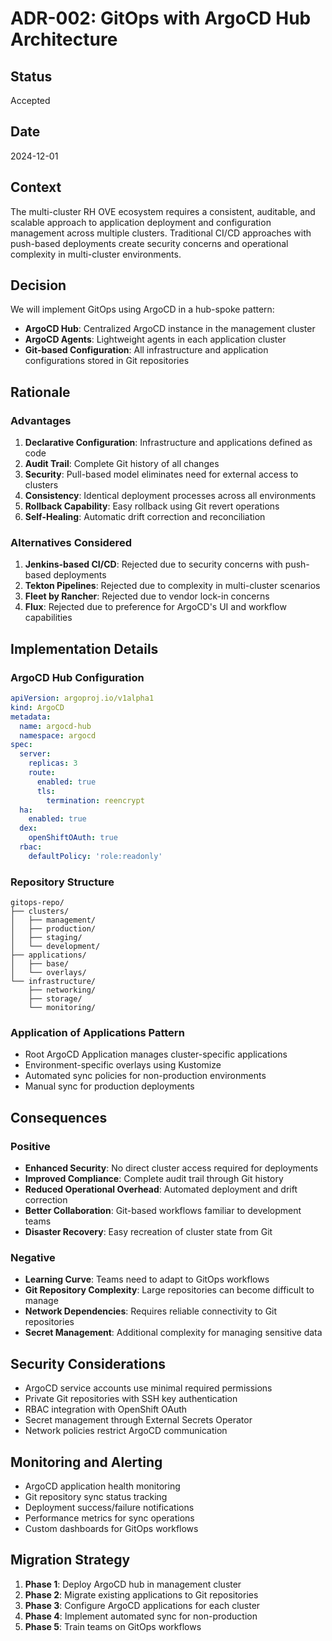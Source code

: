 # ADR-002: GitOps with ArgoCD Hub Architecture

## Status
Accepted

## Date
2024-12-01

## Context
The multi-cluster RH OVE ecosystem requires a consistent, auditable, and scalable approach to application deployment and configuration management across multiple clusters. Traditional CI/CD approaches with push-based deployments create security concerns and operational complexity in multi-cluster environments.

## Decision
We will implement GitOps using ArgoCD in a hub-spoke pattern:
- **ArgoCD Hub**: Centralized ArgoCD instance in the management cluster
- **ArgoCD Agents**: Lightweight agents in each application cluster
- **Git-based Configuration**: All infrastructure and application configurations stored in Git repositories

## Rationale

### Advantages
1. **Declarative Configuration**: Infrastructure and applications defined as code
2. **Audit Trail**: Complete Git history of all changes
3. **Security**: Pull-based model eliminates need for external access to clusters
4. **Consistency**: Identical deployment processes across all environments
5. **Rollback Capability**: Easy rollback using Git revert operations
6. **Self-Healing**: Automatic drift correction and reconciliation

### Alternatives Considered
1. **Jenkins-based CI/CD**: Rejected due to security concerns with push-based deployments
2. **Tekton Pipelines**: Rejected due to complexity in multi-cluster scenarios
3. **Fleet by Rancher**: Rejected due to vendor lock-in concerns
4. **Flux**: Rejected due to preference for ArgoCD's UI and workflow capabilities

## Implementation Details

### ArgoCD Hub Configuration
```yaml
apiVersion: argoproj.io/v1alpha1
kind: ArgoCD
metadata:
  name: argocd-hub
  namespace: argocd
spec:
  server:
    replicas: 3
    route:
      enabled: true
      tls:
        termination: reencrypt
  ha:
    enabled: true
  dex:
    openShiftOAuth: true
  rbac:
    defaultPolicy: 'role:readonly'
```

### Repository Structure
```
gitops-repo/
├── clusters/
│   ├── management/
│   ├── production/
│   ├── staging/
│   └── development/
├── applications/
│   ├── base/
│   └── overlays/
└── infrastructure/
    ├── networking/
    ├── storage/
    └── monitoring/
```

### Application of Applications Pattern
- Root ArgoCD Application manages cluster-specific applications
- Environment-specific overlays using Kustomize
- Automated sync policies for non-production environments
- Manual sync for production deployments

## Consequences

### Positive
- **Enhanced Security**: No direct cluster access required for deployments
- **Improved Compliance**: Complete audit trail through Git history
- **Reduced Operational Overhead**: Automated deployment and drift correction
- **Better Collaboration**: Git-based workflows familiar to development teams
- **Disaster Recovery**: Easy recreation of cluster state from Git

### Negative
- **Learning Curve**: Teams need to adapt to GitOps workflows
- **Git Repository Complexity**: Large repositories can become difficult to manage
- **Network Dependencies**: Requires reliable connectivity to Git repositories
- **Secret Management**: Additional complexity for managing sensitive data

## Security Considerations
- ArgoCD service accounts use minimal required permissions
- Private Git repositories with SSH key authentication
- RBAC integration with OpenShift OAuth
- Secret management through External Secrets Operator
- Network policies restrict ArgoCD communication

## Monitoring and Alerting
- ArgoCD application health monitoring
- Git repository sync status tracking
- Deployment success/failure notifications
- Performance metrics for sync operations
- Custom dashboards for GitOps workflows

## Migration Strategy
1. **Phase 1**: Deploy ArgoCD hub in management cluster
2. **Phase 2**: Migrate existing applications to Git repositories
3. **Phase 3**: Configure ArgoCD applications for each cluster
4. **Phase 4**: Implement automated sync for non-production
5. **Phase 5**: Train teams on GitOps workflows

